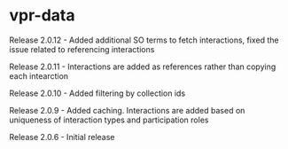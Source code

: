 # vpr-data

Release 2.0.12 - Added additional SO terms to fetch interactions, fixed the issue related to referencing interactions

Release 2.0.11 - Interactions are added as references rather than copying each intearction

Release 2.0.10 - Added filtering by collection ids

Release 2.0.9  - Added caching. Interactions are added based on uniqueness of interaction types and participation roles

Release 2.0.6  - Initial release
